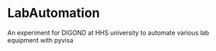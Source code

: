 # LabAutomation
An experiment for DIGOND at HHS university to automate various lab equipment with pyvisa
